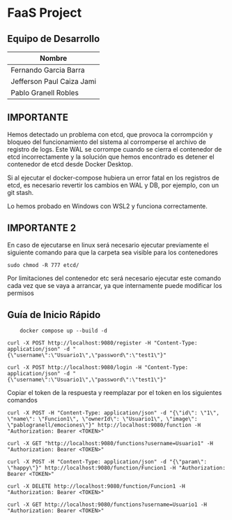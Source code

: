 # FaaS Project

## Equipo de Desarrollo

| Nombre 					 | 
|----------------------------|
| Fernando Garcia Barra      |
| Jefferson Paul Caiza Jami  |
| Pablo Granell Robles       |


## IMPORTANTE

Hemos detectado un problema con etcd, que provoca la corrompción y bloqueo del funcionamiento del sistema al corromperse el archivo de registro de logs.
Este WAL se corrompe cuando se cierra el contenedor de etcd incorrectamente y la solución que hemos encontrado es detener el contenedor de etcd desde Docker Desktop.

Si al ejecutar el docker-compose hubiera un error fatal en los registros de etcd, es necesario revertir los cambios en WAL y DB, por ejemplo, con un git stash.

Lo hemos probado en Windows con WSL2 y funciona correctamente.

## IMPORTANTE 2

En caso de ejecutarse en linux será necesario ejecutar previamente el siguiente comando para que la carpeta sea visible para los contenedores 
```
sudo chmod -R 777 etcd/
```
Por limitaciones del contenedor etc será necesario ejecutar este comando cada vez que se vaya a arrancar, ya que internamente puede modificar los permisos

## Guía de Inicio Rápido

```
	docker compose up --build -d
```

```
curl -X POST http://localhost:9080/register -H "Content-Type: application/json" -d "{\"username\":\"Usuario1\",\"password\":\"test1\"}"
```

```
curl -X POST http://localhost:9080/login -H "Content-Type: application/json" -d "{\"username\":\"Usuario1\",\"password\":\"test1\"}"
```

Copiar el token de la respuesta y reemplazar <TOKEN> por el token en los siguientes comandos

```
curl -X POST -H "Content-Type: application/json" -d "{\"id\": \"1\", \"name\": \"Funcion1\", \"ownerId\": \"Usuario1\", \"image\": \"pablogranell/emociones\"}" http://localhost:9080/function -H "Authorization: Bearer <TOKEN>"
```

```
curl -X GET "http://localhost:9080/functions?username=Usuario1" -H "Authorization: Bearer <TOKEN>"
```

```
curl -X POST -H "Content-Type: application/json" -d "{\"param\": \"happy\"}" http://localhost:9080/function/Funcion1 -H "Authorization: Bearer <TOKEN>"
```

```
curl -X DELETE http://localhost:9080/function/Funcion1 -H "Authorization: Bearer <TOKEN>"
```

```
curl -X GET http://localhost:9080/functions?username=Usuario1 -H "Authorization: Bearer <TOKEN>"
```



